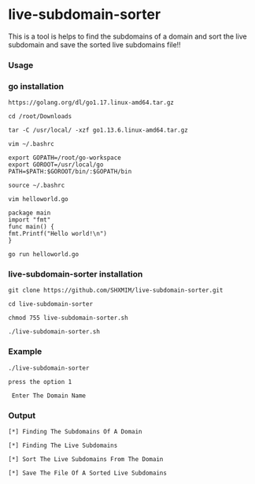 # live-subdomain-sorter

This is a tool is helps to find the subdomains of a domain and sort the live subdomain and save the sorted live subdomains file!!

### Usage

### go installation

```
https://golang.org/dl/go1.17.linux-amd64.tar.gz
```
```
cd /root/Downloads
```
```
tar -C /usr/local/ -xzf go1.13.6.linux-amd64.tar.gz
```
```
vim ~/.bashrc
```
```
export GOPATH=/root/go-workspace
export GOROOT=/usr/local/go
PATH=$PATH:$GOROOT/bin/:$GOPATH/bin
```
```
source ~/.bashrc
```
```
vim helloworld.go
```
```
package main
import "fmt"
func main() {
fmt.Printf("Hello world!\n")
}
```
```
go run helloworld.go
```
### live-subdomain-sorter installation

```
git clone https://github.com/SHXMIM/live-subdomain-sorter.git
```
```
cd live-subdomain-sorter
```
```
chmod 755 live-subdomain-sorter.sh
```
```
./live-subdomain-sorter.sh
``` 
### Example

```
./live-subdomain-sorter

press the option 1

 Enter The Domain Name 
```
### Output
```
[*] Finding The Subdomains Of A Domain

[*] Finding The Live Subdomains

[*] Sort The Live Subdomains From The Domain

[*] Save The File Of A Sorted Live Subdomains
```
